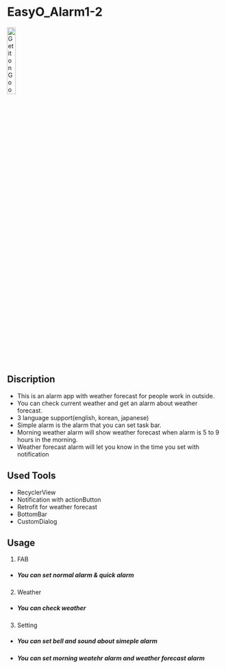 # EasyO_Alarm1-2

<img src = "https://play.google.com/intl/en_us/badges/static/images/badges/en_badge_web_generic.png" 
     a href='https://play.google.com/store/apps/details?id=com.MaidAlarm.easyo_alarm&pcampaignid=pcampaignidMKT-Other-global-all-co-prtnr-py-PartBadge-Mar2515-1' img alt='Get it on Google Play' width="20%" height="20%">


## Discription
* This is an alarm app with weather forecast for people work in outside.
* You can check current weather and get an alarm about weather forecast.
* 3 language support(english, korean, japanese)   
* Simple alarm is the alarm that you can set task bar.
* Morning weather alarm will show weather forecast when alarm is 5 to 9 hours in the morning.
* Weather forecast alarm will let you know in the time you set with notification


## Used Tools
* RecyclerView
* Notification with actionButton
* Retrofit for weather forecast
* BottomBar
* CustomDialog


## Usage
1. FAB  
* ##### You can set normal alarm & quick alarm  

2. Weather
* ##### You can check weather

3. Setting
* ##### You can set bell and sound about simeple alarm
* ##### You can set morning weatehr alarm and weather forecast alarm

